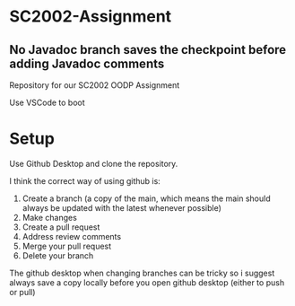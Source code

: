 # SC2002-Assignment 
## No Javadoc branch saves the checkpoint before adding Javadoc comments
Repository for our SC2002 OODP Assignment

Use VSCode to boot


# Setup

Use Github Desktop and clone the repository.

I think the correct way of using github is:

1. Create a branch (a copy of the main, which means the main should always be updated with the latest whenever possible)
2. Make changes
3. Create a pull request
4. Address review comments
5. Merge your pull request
6. Delete your branch

The github desktop when changing branches can be tricky so i suggest always save a copy locally before you open github desktop (either to push or pull)
